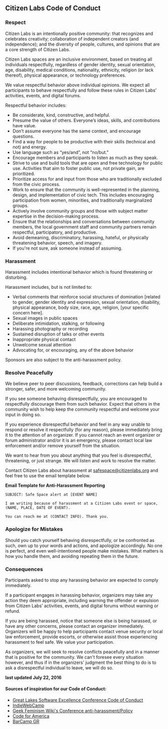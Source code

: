 ## Citizen Labs Code of Conduct

### Respect

Citizen Labs is an intentionally positive community: that recognizes and celebrates creativity; collaboration of independent creators (and independence); and the diversity of people, cultures, and opinions that are a core strength of Citizen Labs.

Citizen Labs spaces are an inclusive environment, based on treating all individuals respectfully, regardless of gender identity, sexual orientation, age, disability, medical conditions, nationality, ethnicity, religion (or lack thereof), physical appearance, or technology preferences.

We value respectful behavior above individual opinions. We expect all participants to behave respectfully and follow these rules in Citizen Labs’ activities, events, and digital forums.

Respectful behavior includes:

- Be considerate, kind, constructive, and helpful.
- Presume the value of others. Everyone’s ideas, skills, and contributions have value.
- Don’t assume everyone has the same context, and encourage questions.
- Find a way for people to be productive with their skills (technical and not) and energy.
- Use language such as “yes/and”, not “no/but.”
- Encourage members and participants to listen as much as they speak.
- Strive to use and build tools that are open and free technology for public use. Activities that aim to foster public use, not private gain, are prioritized.
- Prioritize access for and input from those who are traditionally excluded from the civic process.
- Work to ensure that the community is well-represented in the planning, design, and implementation of civic tech. This includes encouraging participation from women, minorities, and traditionally marginalized groups.
- Actively involve community groups and those with subject matter expertise in the decision-making process.
- Ensure that the relationships and conversations between community members, the local government staff and community partners remain respectful, participatory, and productive.
- Avoid demeaning, discriminatory, harassing, hateful, or physically threatening behavior, speech, and imagery.
- If you're not sure, ask someone instead of assuming.

### Harassment

Harassment includes intentional behavior which is found threatening or disturbing.

Harassment includes, but is not limited to:
- Verbal comments that reinforce social structures of domination [related to gender, gender identity and expression, sexual orientation, disability, physical appearance, body size, race, age, religion, [your specific concern here].
- Sexual images in public spaces
- Deliberate intimidation, stalking, or following
- Harassing photography or recording
- Sustained disruption of talks or other events
- Inappropriate physical contact
- Unwelcome sexual attention
- Advocating for, or encouraging, any of the above behavior

Sponsors are also subject to the anti-harassment policy.

### Resolve Peacefully

We believe peer to peer discussions, feedback, corrections can help build a stronger, safer, and more welcoming community.

If you see someone behaving disrespectfully, you are encouraged to respectfully discourage them from such behavior. Expect that others in the community wish to help keep the community respectful and welcome your input in doing so.

If you experience disrespectful behavior and feel in any way unable to respond or resolve it respectfully (for any reason), please immediately bring it to the attention of an organizer. If you cannot reach an event organizer or forum administrator and/or it is an emergency, please contact local law enforcement and/or remove yourself from the situation.

We want to hear from you about anything that you feel is disrespectful, threatening, or just strange. We will listen and work to resolve the matter.

Contact Citizen Labs about harassment at safespace@citizenlabs.org and feel free to use the email template below.

**Email Template for Anti-Harassment Reporting**

```
SUBJECT: Safe Space alert at [EVENT NAME]

I am writing because of harassment at a Citizen Labs event or space, (NAME, PLACE, DATE OF EVENT).

You can reach me at (CONTACT INFO). Thank you.
```

### Apologize for Mistakes

Should you catch yourself behaving disrespectfully, or be confronted as such, own up to your words and actions, and apologize accordingly. No one is perfect, and even well-intentioned people make mistakes. What matters is how you handle them, and avoiding repeating them in the future.

### Consequences

Participants asked to stop any harassing behavior are expected to comply immediately.

If a participant engages in harassing behavior, organizers may take any action they deem appropriate, including warning the offender or expulsion from Citizen Labs’ activities, events, and digital forums without warning or refund.

If you are being harassed, notice that someone else is being harassed, or have any other concerns, please contact an organizer immediately. Organizers will be happy to help participants contact venue security or local law enforcement, provide escorts, or otherwise assist those experiencing harassment to feel safe. We value your participation.

As organizers, we will seek to resolve conflicts peacefully and in a manner that is positive for the community. We can't foresee every situation however, and thus if in the organizers' judgment the best thing to do is to ask a disrespectful individual to leave, we will do so.

**last updated July 22, 2016**

#### **Sources of inspiration for our Code of Conduct:**

- [Great Lakes Software Excellence Conference Code of Conduct](http://glsec.softwaregr.org/code-of-conduct/)
- [IndieWebCamp](https://indieweb.org/code-of-conduct)
- [Geek Feminism Wiki's Conference anti-harassment/Policy](http://geekfeminism.wikia.com/wiki/Conference_anti-harassment/Policy)
- [Code for America](https://github.com/codeforamerica/codeofconduct)
- [BarCamp GR](http://barcampgr.org/code-of-conduct/)
